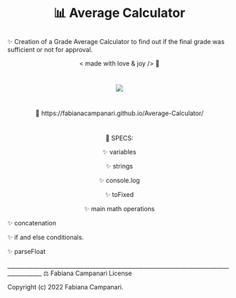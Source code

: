 # <p align="center"> 📊 Average Calculator </p>


✨ Creation of a Grade Average Calculator to find out if the final grade was sufficient or not for approval.

<p align="center"> < made with love & joy /> 🤎 

#

 <p align="center">
  <img src="https://user-images.githubusercontent.com/113218619/205453739-55f03692-1250-4269-9933-08c17a46b41b.png" />
</p>

#

 <p align="center"> 🚀 https://fabianacampanari.github.io/Average-Calculator/
</p>

#

<p align="center"> 📌 SPECS: </p>

<p align="center"> ✨ variables </p>

<p align="center"> ✨ strings </p>

<p align="center"> ✨ console.log </p>

<p align="center"> ✨ toFixed </p>

<p align="center"> ✨ main math operations 

✨ concatenation

✨ if and else conditionals.

✨ parseFloat 
</p>
__________________________________________________________________________________________
⚖️ Fabiana Campanari License

 Copyright (c) 2022 Fabiana Campanari.

 

